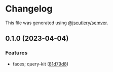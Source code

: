 # Changelog

This file was generated using [@jscutlery/semver](https://github.com/jscutlery/semver).

## 0.1.0 (2023-04-04)


### Features

* faces; query-kit ([81d79d8](https://github.com/permafacts/facts-kit/commit/81d79d81765ef73df73d25fc388167db8f4044e1))
